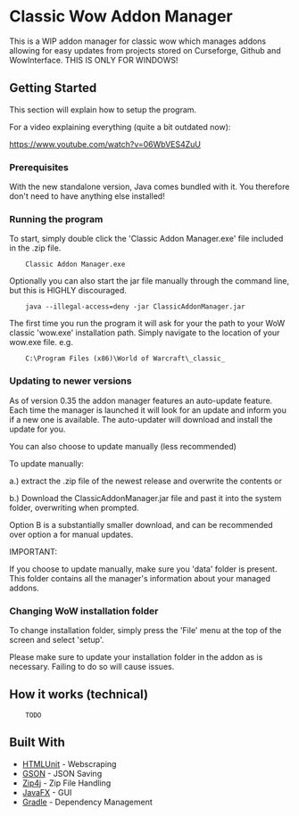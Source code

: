 # Classic Wow Addon Manager

This is a WIP addon manager for classic wow which manages addons allowing  for easy updates from projects stored on Curseforge, Github and WowInterface. THIS IS ONLY FOR WINDOWS!

## Getting Started

This section will explain how to setup the program.

For a video explaining everything (quite a bit outdated now):

https://www.youtube.com/watch?v=06WbVES4ZuU

### Prerequisites

With the new standalone version, Java comes bundled with it. You therefore don't need to have anything else installed!

### Running the program

To start, simply double click the 'Classic Addon Manager.exe' file included in the .zip file.

```
    Classic Addon Manager.exe
```

Optionally you can also start the jar file manually through the command line, but this is HIGHLY discouraged.

```
    java --illegal-access=deny -jar ClassicAddonManager.jar
```

The first time you run the program it will ask for your the path to your WoW classic 'wow.exe' installation path. 
Simply navigate to the location of your wow.exe file. e.g.
```
    C:\Program Files (x86)\World of Warcraft\_classic_
```

### Updating to newer versions

As of version 0.35 the addon manager features an auto-update feature.
Each time the manager is launched it will look for an update and inform
you if a new one is available. The auto-updater will download and install the update for you.


You can also choose to update manually (less recommended)

To update manually:
 
a.) extract the .zip file of the newest release and overwrite the contents or
  
b.) Download the ClassicAddonManager.jar file and past it into the
system folder, overwriting when prompted.

Option B is a substantially smaller download, and can be recommended over option a for manual updates.

IMPORTANT:

If you choose to update manually, make sure you 'data' folder is present. 
This folder contains all the manager's information about your managed addons.

### Changing WoW installation folder

To change installation folder, simply press the 'File' menu at the top of the screen and select 'setup'.

Please make sure to update your installation folder in the addon as is necessary. Failing to do so will cause issues.


## How it works (technical)

```
    TODO
```

## Built With

* [HTMLUnit](http://htmlunit.sourceforge.net/) - Webscraping
* [GSON](https://github.com/google/gson) - JSON Saving
* [Zip4j](https://github.com/srikanth-lingala/zip4j) - Zip File Handling
* [JavaFX](https://openjfx.io/) - GUI
* [Gradle](https://gradle.org/) - Dependency Management

